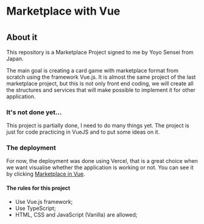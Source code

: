 # Marketplace with Vue

#

## About it

This repository is a Marketplace Project signed to me by Yoyo Sensei from Japan.

The main goal is creating a card game with marketplace format from scratch using the framework Vue.js. It is almost the same project of the last marketplace project, but this is not only front end coding, we will create all the structures and services that will make possible to implement it for other application.

### It's not done yet...

This project is partially done, I need to do many things yet. The project is just for code practicing in VueJS and to put some ideas on it.

### The deployment

For now, the deployment was done using Vercel, that is a great choice when we want visualise whether the application is working or not. You can see it by clicking [Marketplace in Vue](https://marketplace-with-vue-seven.vercel.app/).

#### The rules for this project

- Use Vue.js framework;
- Use TypeScript;
- HTML, CSS and JavaScript (Vanilla) are allowed;
